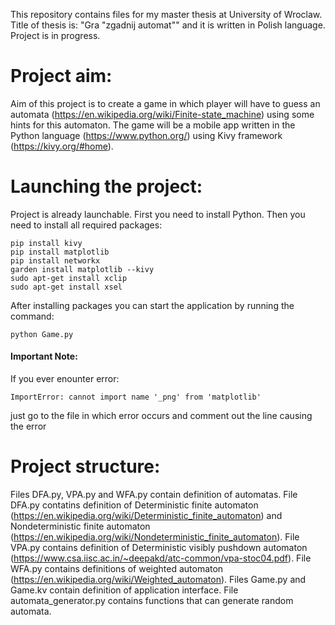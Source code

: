 This repository contains files for my master thesis at University of Wroclaw. Title of thesis is: "Gra "zgadnij automat"" and it is written in Polish language. Project is in progress.

# Project aim:
Aim of this project is to create a game in which player will have to guess an automata (https://en.wikipedia.org/wiki/Finite-state_machine) using some hints for this automaton. The game will be a mobile app written in the Python language (https://www.python.org/) using Kivy framework (https://kivy.org/#home).

# Launching the project:
Project is already launchable. First you need to install Python. Then you need to install all required packages:
```
pip install kivy
pip install matplotlib
pip install networkx
garden install matplotlib --kivy
sudo apt-get install xclip
sudo apt-get install xsel
``` 

After installing packages you can start the application by running the command:
```
python Game.py
```

#### Important Note:
If you ever enounter error:  
```
ImportError: cannot import name '_png' from 'matplotlib'
```
just go to the file in which error occurs and comment out the line causing the error

# Project structure:
Files DFA.py, VPA.py and WFA.py contain definition of automatas. File DFA.py contatins definition of Deterministic finite automaton (https://en.wikipedia.org/wiki/Deterministic_finite_automaton) and Nondeterministic finite automaton (https://en.wikipedia.org/wiki/Nondeterministic_finite_automaton). File VPA.py contains definition of Deterministic visibly pushdown automaton (https://www.csa.iisc.ac.in/~deepakd/atc-common/vpa-stoc04.pdf). File WFA.py contains definitions of weighted automaton (https://en.wikipedia.org/wiki/Weighted_automaton). Files Game.py and Game.kv contain definition of application interface. File automata_generator.py contains functions that can generate random automata. 
